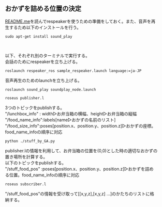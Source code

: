 ## おかずを詰める位置の決定

[README.me](https://github.com/jsk-ros-pkg/jsk_3rdparty/tree/master/respeaker_ros)を読んでrespeakerを使うための準備をしておく。また、音声を再生するため以下のインストールを行う。<br>
```
sudo apt-get install sound_play
```
<br>

以下、それぞれ別のターミナルで実行する。<br>
会話のためにrespeakerを立ち上げる。<br>
```
roslaunch respeaker_ros sample_respeaker.launch language:=ja-JP
```
音声再生のためのlaunchを立ち上げる。<br>
```
roslaunch sound_play soundplay_node.launch
```

```
roseus publisher.l
```
3つのトピックをpublishする。<br>
"/lunchbox_info" : width▷お弁当箱の横幅、height▷お弁当箱の縦幅<br>
"/food_name_info":labels[name▷おかずの名前のリスト]<br>
"/food_size_info":poses[position.x、position.y、position.z]▷おかずの座標。food_name_infoの順序に対応
```
python ./stuff_by_GA.py
```
publisher.lの情報を利用して、お弁当箱の位置を(0,0)とした時の適切なおかずの置き場所を計算する。<br>
以下のトピックをpublishする。<br>
"/stuff_food_pos" :poses[position.x、position.y、position.z]▷おかずを詰める位置。food_name_infoの順序に対応
```
roseus subscriber.l
```
"/stuff_food_pos"の情報を受け取って[[x,y,z],[x,y,z] ...]のかたちのリストに格納する。<br>